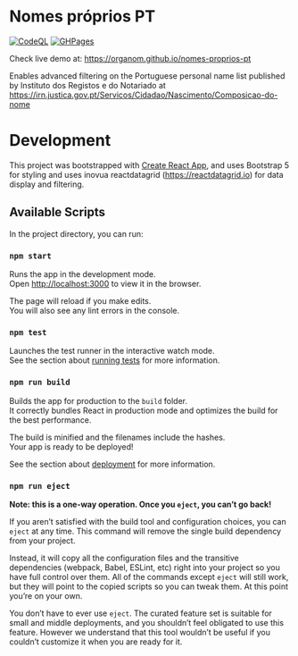 # Nomes próprios PT
[![CodeQL](https://github.com/organom/nomes-proprios-pt/actions/workflows/codeql-analysis.yml/badge.svg?branch=main)](https://github.com/organom/nomes-proprios-pt/actions/workflows/codeql-analysis.yml) [![GHPages](https://github.com/organom/nomes-proprios-pt/actions/workflows/ghpages.yml/badge.svg)](https://github.com/organom/nomes-proprios-pt/actions/workflows/ghpages.yml)

Check live demo at: https://organom.github.io/nomes-proprios-pt

Enables advanced filtering on the Portuguese personal name list published by Instituto dos Registos e do Notariado at https://irn.justica.gov.pt/Servicos/Cidadao/Nascimento/Composicao-do-nome

# Development

This project was bootstrapped with [Create React App](https://github.com/facebook/create-react-app), and uses Bootstrap 5 for styling and uses inovua reactdatagrid (https://reactdatagrid.io) for data display and filtering.

## Available Scripts

In the project directory, you can run:

### `npm start`

Runs the app in the development mode.\
Open [http://localhost:3000](http://localhost:3000) to view it in the browser.

The page will reload if you make edits.\
You will also see any lint errors in the console.

### `npm test`

Launches the test runner in the interactive watch mode.\
See the section about [running tests](https://facebook.github.io/create-react-app/docs/running-tests) for more information.

### `npm run build`

Builds the app for production to the `build` folder.\
It correctly bundles React in production mode and optimizes the build for the best performance.

The build is minified and the filenames include the hashes.\
Your app is ready to be deployed!

See the section about [deployment](https://facebook.github.io/create-react-app/docs/deployment) for more information.

### `npm run eject`

**Note: this is a one-way operation. Once you `eject`, you can’t go back!**

If you aren’t satisfied with the build tool and configuration choices, you can `eject` at any time. This command will remove the single build dependency from your project.

Instead, it will copy all the configuration files and the transitive dependencies (webpack, Babel, ESLint, etc) right into your project so you have full control over them. All of the commands except `eject` will still work, but they will point to the copied scripts so you can tweak them. At this point you’re on your own.

You don’t have to ever use `eject`. The curated feature set is suitable for small and middle deployments, and you shouldn’t feel obligated to use this feature. However we understand that this tool wouldn’t be useful if you couldn’t customize it when you are ready for it.


